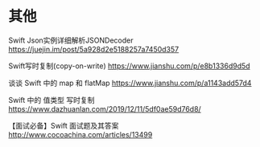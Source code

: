 # 其他
Swift Json实例详细解析JSONDecoder
https://juejin.im/post/5a928d2e5188257a7450d357

Swift写时复制(copy-on-write)
https://www.jianshu.com/p/e8b1336d9d5d

谈谈 Swift 中的 map 和 flatMap
https://www.jianshu.com/p/a1143add57d4

Swift 中的 值类型 写时复制
https://www.dazhuanlan.com/2019/12/11/5df0ae59d76d8/

【面试必备】Swift 面试题及其答案
http://www.cocoachina.com/articles/13499
